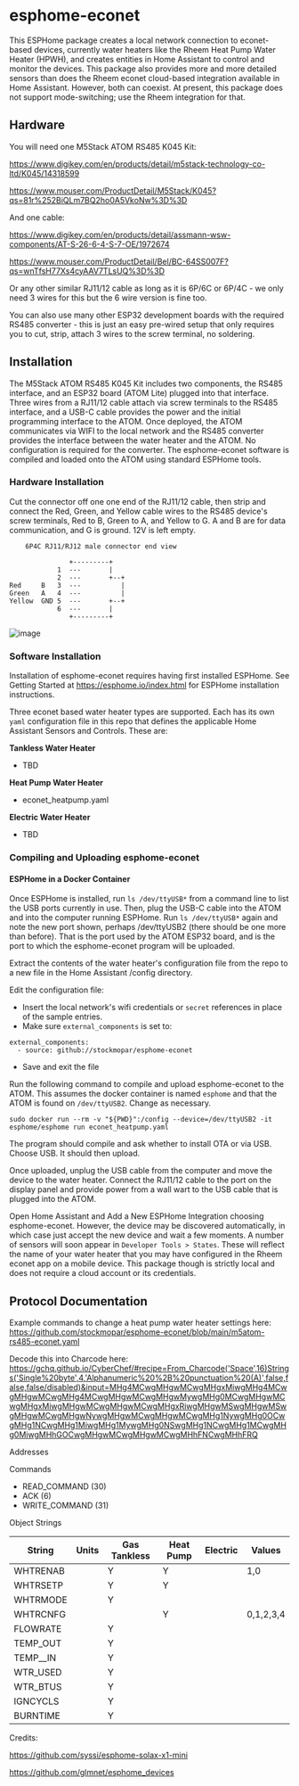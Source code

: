 # esphome-econet

This ESPHome package creates a local network connection to econet-based devices, currently water heaters like the Rheem Heat Pump Water Heater (HPWH), and creates entities in Home Assistant to control and monitor the devices.  This package also provides more and more detailed sensors than does the Rheem econet cloud-based integration available in Home Assistant.  However, both can coexist.  At present, this package does not support mode-switching; use the Rheem integration for that.

## Hardware ##

You will need one M5Stack ATOM RS485 K045 Kit:

https://www.digikey.com/en/products/detail/m5stack-technology-co-ltd/K045/14318599 

https://www.mouser.com/ProductDetail/M5Stack/K045?qs=81r%252BiQLm7BQ2ho0A5VkoNw%3D%3D

And one cable:

https://www.digikey.com/en/products/detail/assmann-wsw-components/AT-S-26-6-4-S-7-OE/1972674

https://www.mouser.com/ProductDetail/Bel/BC-64SS007F?qs=wnTfsH77Xs4cyAAV7TLsUQ%3D%3D

Or any other similar RJ11/12 cable as long as it is 6P/6C or 6P/4C - we only need 3 wires for this but the 6 wire version is fine too. 

You can also use many other ESP32 development boards with the required RS485 converter - this is just an easy pre-wired setup that only requires you to cut, strip, attach 3 wires to the screw terminal, no soldering. 

## Installation ##

The  M5Stack ATOM RS485 K045 Kit includes two components, the RS485 interface, and an ESP32 board (ATOM Lite) plugged into that interface.  Three wires from a RJ11/12 cable attach via screw terminals to the RS485 interface, and a USB-C cable provides the power and the initial programming interface to the ATOM.  Once deployed, the ATOM communicates via WIFI to the local network and the RS485 converter provides the interface between the water heater and the ATOM.  No configuration is required for the converter. The esphome-econet software is compiled and loaded onto the ATOM using standard ESPHome tools.

### Hardware Installation ###

Cut the connector off one one end of the RJ11/12 cable, then strip and connect the Red, Green, and Yellow cable wires to the RS485 device's screw terminals, Red to B, Green to A, and Yellow to G.  A and B are for data communication, and G is ground. 12V is left empty.
 
```
    6P4C RJ11/RJ12 male connector end view   
    
               +---------+
            1  ---       |
            2  ---       +--+      
Red     B   3  ---          |     
Green   A   4  ---          |        
Yellow  GND 5  ---       +--+
            6  ---       |
               +---------+
```
![image](https://github.com/kaijk/esphome-econet/assets/49624034/add8e296-1b95-407b-b94c-c751e91cd591)

### Software Installation ###

Installation of esphome-econet requires having first installed ESPHome. See Getting Started at https://esphome.io/index.html for ESPHome installation instructions. 

Three econet based water heater types are supported.  Each has its own `yaml` configuration file in this repo that defines the applicable Home Assistant Sensors and Controls.  These are:

**Tankless Water Heater**

- TBD

**Heat Pump Water Heater**

- econet_heatpump.yaml

**Electric Water Heater**

- TBD

### Compiling and Uploading esphome-econet ###

#### ESPHome in a Docker Container ####

Once ESPHome is installed, run `ls /dev/ttyUSB*` from a command line to list the USB ports currently in use.  Then, plug the USB-C cable into the ATOM and into the computer running ESPHome. 
Run `ls /dev/ttyUSB*` again and note the new port shown, perhaps /dev/ttyUSB2 (there should be one more than before).  That is the port used by the ATOM ESP32 board, and is the port to which the esphome-econet program will be uploaded.

Extract the contents of the water heater's configuration file from the repo to a new file in the Home Assistant /config directory.

Edit the configuration file:
- Insert the local network's wifi credentials or `secret` references in place of the sample entries.
- Make sure `external_components` is set to:
```
external_components:
  - source: github://stockmopar/esphome-econet
```
- Save and exit the file

Run the following command to compile and upload esphome-econet to the ATOM.  This assumes the docker container is named `esphome` and that the ATOM is found on `/dev/ttyUSB2`. Change as necessary.
```
sudo docker run --rm -v "${PWD}":/config --device=/dev/ttyUSB2 -it esphome/esphome run econet_heatpump.yaml
```
The program should compile and ask whether to install OTA or via USB. Choose USB.  It should then upload.  

Once uploaded, unplug the USB cable from the computer and move the device to the water heater.  Connect the RJ11/12 cable to the port on the display panel and provide power from a wall wart to the USB cable that is plugged into the ATOM.

Open Home Assistant and Add a New ESPHome Integration choosing esphome-econet.  However, the device may be discovered automatically, in which case just accept the new device and wait a few moments.  A number of sensors will soon appear in `Developer Tools > States`. These will reflect the name of your water heater that you may have configured in the Rheem econet app on a mobile device.  This package though is strictly local and does not require a cloud account or its credentials.

## Protocol Documentation ##

Example commands to change a heat pump water heater settings here: https://github.com/stockmopar/esphome-econet/blob/main/m5atom-rs485-econet.yaml

Decode this into Charcode here:  https://gchq.github.io/CyberChef/#recipe=From_Charcode('Space',16)Strings('Single%20byte',4,'Alphanumeric%20%2B%20punctuation%20(A)',false,false,false/disabled)&input=MHg4MCwgMHgwMCwgMHgxMiwgMHg4MCwgMHgwMCwgMHg4MCwgMHgwMCwgMHgwMywgMHg0MCwgMHgwMCwgMHgxMiwgMHgwMCwgMHgwMCwgMHgxRiwgMHgwMSwgMHgwMSwgMHgwMCwgMHgwNywgMHgwMCwgMHgwMCwgMHg1NywgMHg0OCwgMHg1NCwgMHg1MiwgMHg1MywgMHg0NSwgMHg1NCwgMHg1MCwgMHg0MiwgMHhGOCwgMHgwMCwgMHgwMCwgMHhFNCwgMHhFRQ


Addresses

Commands
* READ_COMMAND (30)
* ACK (6)
* WRITE_COMMAND (31)

Object Strings

| String        | Units         | Gas Tankless | Heat Pump    | Electric | Values     |
| ------------- | ------------- |------------- |------------- |--------- |------------|
| WHTRENAB      |               | Y            |Y             |          | 1,0        |
| WHTRSETP      |               | Y            |Y             |          |            |
| WHTRMODE      |               | Y            |              |          |            |
| WHTRCNFG      |               |              |Y             |          | 0,1,2,3,4  |
| FLOWRATE      |               | Y            |              |          |            |
| TEMP_OUT      |               | Y            |              |          |            |
| TEMP__IN      |               | Y            |              |          |            |
| WTR_USED      |               | Y            |              |          |            |
| WTR_BTUS      |               | Y            |              |          |            |
| IGNCYCLS      |               | Y            |              |          |            |
| BURNTIME      |               | Y            |              |          |            |

Credits:

https://github.com/syssi/esphome-solax-x1-mini

https://github.com/glmnet/esphome_devices


